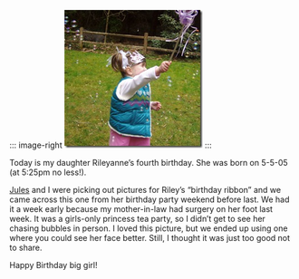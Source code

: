 ::: image-right
[![](https://raw.githubusercontent.com/devhawk/devhawk.github.io/master/images/blog/20090505-2029-happy-birthday-riley/HappyBdayRiley_thumb.jpg)](https://raw.githubusercontent.com/devhawk/devhawk.github.io/master/images/blog/20090505-2029-happy-birthday-riley/HappyBdayRiley.jpg) 
:::

Today is my daughter Rileyanne’s fourth birthday. She was born on 5-5-05 (at
5:25pm no less!).

[Jules](http://techiewife.spaces.live.com/) and I were picking out
pictures for Riley’s “birthday ribbon” and we came across this one from
her birthday party weekend before last. We had it a week early because
my mother-in-law had surgery on her foot last week. It was a girls-only
princess tea party, so I didn’t get to see her chasing bubbles in
person. I loved this picture, but we ended up using one where you could
see her face better. Still, I thought it was just too good not to share.

Happy Birthday big girl!
